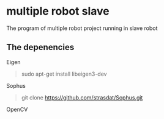 # multiple robot slave
The program of multiple robot project running in slave robot 

## The depenencies 
Eigen
 > sudo apt-get install libeigen3-dev

 Sophus
 > git clone https://github.com/strasdat/Sophus.git

OpenCV






